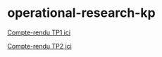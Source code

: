# operational-research-kp

[Compte-rendu TP1 ici](./TP1/compte_rendu.md) 

[Compte-rendu TP2 ici](./TP2/compte_rendu.md) 

